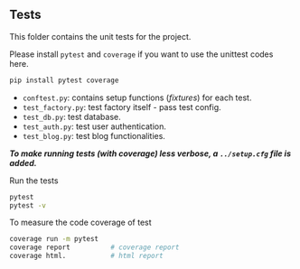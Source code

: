 ## Tests
This folder contains the unit tests for the project.

Please install `pytest` and `coverage` if you want to use the unittest codes here.
```bash
pip install pytest coverage
```

* `conftest.py`: contains setup functions (*fixtures*) for each test.
* `test_factory.py`: test factory itself - pass test config.
* `test_db.py`: test database.
* `test_auth.py`: test user authentication.
* `test_blog.py`: test blog functionalities.

***To make running tests (with coverage) less verbose, a `../setup.cfg` file is added.***

Run the tests
```bash
pytest
pytest -v
```

To measure the code coverage of test
```bash
coverage run -m pytest
coverage report          # coverage report
coverage html.           # html report
```